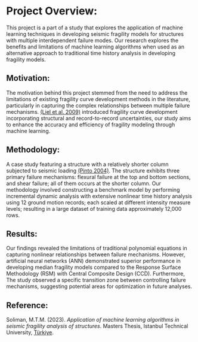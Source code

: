 # Project Overview:

This project is a part of a study that explores the application of machine learning techniques in developing seismic fragility models for structures with multiple interdependent failure modes. Our research explores the benefits and limitations of machine learning algorithms when used as an alternative approach to traditional time history analysis in developing fragility models.

## Motivation:
The motivation behind this project stemmed from the need to address the limitations of existing fragility curve development methods in the literature, particularly in capturing the complex relationships between multiple failure mechanisms. [(Liel et al. 2009)](https://doi.org/10.1016/j.strusafe.2008.06.002) introduced fragility curve development incorporating structural and record-to-record uncertainties, our study aims to enhance the accuracy and efficiency of fragility modeling through machine learning.

## Methodology:
A case study featuring a structure with a relatively shorter column subjected to seismic loading [(Pinto 2004)]( https://books.google.com.eg/books/about/Seismic_reliability_analysis_of_structur.html?id=TPAeAQAAIAAJ&redir_esc=y). The structure exhibits three primary failure mechanisms: flexural failure at the top and bottom sections, and shear failure; all of them occurs at the shorter column. Our methodology involved constructing a benchmark model by performing incremental dynamic analysis with extensive nonlinear time history analysis using 12 ground motion records; each scaled at different intensity measure levels; resulting in a large dataset of training data approximately 12,000 rows.

## Results:
Our findings revealed the limitations of traditional polynomial equations in capturing nonlinear relationships between failure mechanisms. However, artificial neural networks (ANN) demonstrated superior performance in developing median fragility models compared to the Response Surface Methodology (RSM) with Central Composite Design (CCD). Furthermore, The study observed a specific transition zone between controlling failure mechanisms, suggesting potential areas for optimization in future analyses.

## Reference:
Soliman, M.T.M. (2023). _Application of machine learning algorithms in seismic fragility analysis of structures_. Masters Thesis, Istanbul Technical University, [Türkiye](https://tez.yok.gov.tr).

